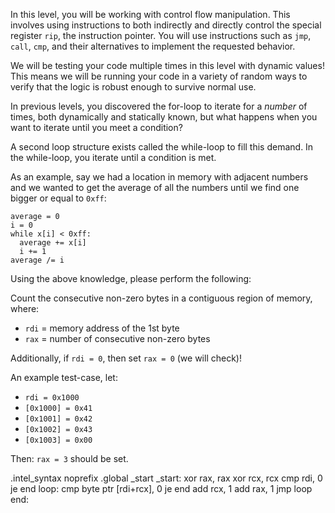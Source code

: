 In this level, you will be working with control flow manipulation. This involves using instructions to both indirectly and directly control the special register `rip`, the instruction pointer. You will use instructions such as `jmp`, `call`, `cmp`, and their alternatives to implement the requested behavior.

We will be testing your code multiple times in this level with dynamic values! This means we will be running your code in a variety of random ways to verify that the logic is robust enough to survive normal use.

In previous levels, you discovered the for-loop to iterate for a _number_ of times, both dynamically and statically known, but what happens when you want to iterate until you meet a condition?

A second loop structure exists called the while-loop to fill this demand. In the while-loop, you iterate until a condition is met.

As an example, say we had a location in memory with adjacent numbers and we wanted to get the average of all the numbers until we find one bigger or equal to `0xff`:

```plaintext
average = 0
i = 0
while x[i] < 0xff:
  average += x[i]
  i += 1
average /= i
```

Using the above knowledge, please perform the following:

Count the consecutive non-zero bytes in a contiguous region of memory, where:

- `rdi` = memory address of the 1st byte
- `rax` = number of consecutive non-zero bytes

Additionally, if `rdi = 0`, then set `rax = 0` (we will check)!

An example test-case, let:

- `rdi = 0x1000`
- `[0x1000] = 0x41`
- `[0x1001] = 0x42`
- `[0x1002] = 0x43`
- `[0x1003] = 0x00`

Then: `rax = 3` should be set.

.intel_syntax noprefix
.global _start
_start:
xor rax, rax
xor rcx, rcx
cmp rdi, 0
je end
loop: 
cmp byte ptr [rdi+rcx], 0
je end
add rcx, 1
add rax, 1
jmp loop
end:
